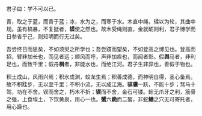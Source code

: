 君子曰：学不可以已。

青，取之于蓝，而青于蓝；冰，水为之，而寒于水。木直中绳，𫐓以为轮，其曲中规。虽有槁暴，不复挺者，**𫐓**使之然也。故木受绳则直，金就砺则利，君子博学而日参省乎己，则知明而行无过矣。

吾尝终日而思矣，不如须臾之所学也；吾尝跂而望矣，不如登高之博见也。登高而招，臂非加长也，而见者远；顺风而呼，声非加疾也，而闻者彰。假**舆**马者，非利足也，而致千里；假舟**楫**者，非能水也，而绝江河。君子生非异也，善假于物也。

积土成山，风雨兴焉；积水成渊，蛟龙生焉；积善成德，而神明自得，圣心备焉。故不积跬步，无以至千里；不积小流，无以成江海。**骐骥**一跃，不能十步；驽马十驾，功在不舍。锲而舍之，朽木不折；**锲**而不舍，金石可镂。蚓无爪牙之利，筋骨之强，上食埃土，下饮黄泉，用心一也。**蟹**六**跪**而二螯，非蛇**鳝**之穴无可寄托者，用心躁也。